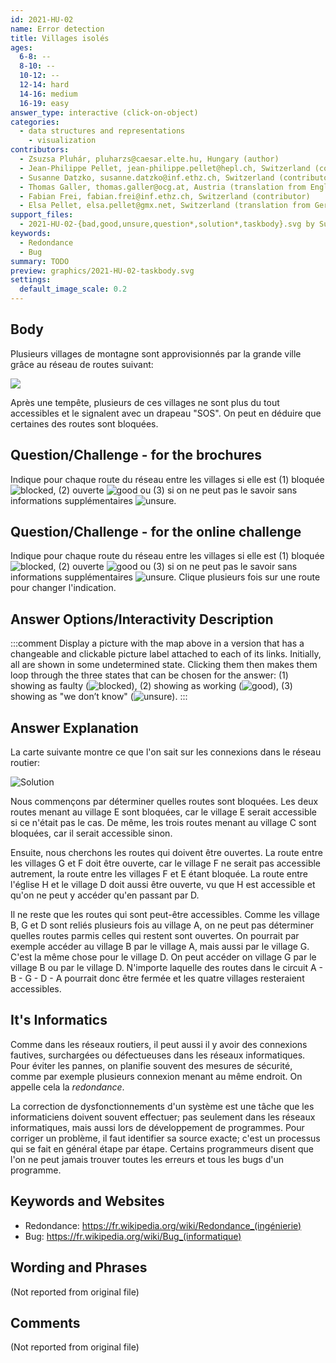 ```yaml
---
id: 2021-HU-02
name: Error detection
title: Villages isolés
ages:
  6-8: --
  8-10: --
  10-12: --
  12-14: hard
  14-16: medium
  16-19: easy
answer_type: interactive (click-on-object)
categories:
  - data structures and representations
    - visualization
contributors:
  - Zsuzsa Pluhár, pluharzs@caesar.elte.hu, Hungary (author)
  - Jean-Philippe Pellet, jean-philippe.pellet@hepl.ch, Switzerland (contributor)
  - Susanne Datzko, susanne.datzko@inf.ethz.ch, Switzerland (contributor, graphics)
  - Thomas Galler, thomas.galler@ocg.at, Austria (translation from English into German)
  - Fabian Frei, fabian.frei@inf.ethz.ch, Switzerland (contributor)
  - Elsa Pellet, elsa.pellet@gmx.net, Switzerland (translation from German into French)
support_files:
  - 2021-HU-02-{bad,good,unsure,question*,solution*,taskbody}.svg by Susanne Datzko
keywords:
  - Redondance
  - Bug
summary: TODO
preview: graphics/2021-HU-02-taskbody.svg
settings:
  default_image_scale: 0.2
---
```



## Body

Plusieurs villages de montagne sont approvisionnés par la grande ville grâce au réseau de routes suivant:

![](graphics/2021-HU-02-taskbody.svg)

Après une tempête, plusieurs de ces villages ne sont plus du tout accessibles et le signalent avec un drapeau "SOS". On peut en déduire que certaines des routes sont bloquées.


## Question/Challenge - for the brochures

Indique pour chaque route du réseau entre les villages si elle est (1) bloquée ![blocked], (2) ouverte ![good] ou (3) si on ne peut pas le savoir sans informations supplémentaires ![unsure].


## Question/Challenge - for the online challenge

Indique pour chaque route du réseau entre les villages si elle est (1) bloquée ![blocked], (2) ouverte ![good] ou (3) si on ne peut pas le savoir sans informations supplémentaires ![unsure].
Clique plusieurs fois sur une route pour changer l'indication.

[good]:    graphics/2021-HU-02-good.svg   "bloquée   (18px)"
[blocked]: graphics/2021-HU-02-bad.svg    "ouverte   (18px)"
[unsure]:  graphics/2021-HU-02-unsure.svg "incertain (18px)"


## Answer Options/Interactivity Description

<!-- empty -->

:::comment
Display a picture with the map above in a version that has a changeable and clickable picture label attached to each of its links. Initially, all are shown in some undetermined state. Clicking them then makes them loop through the three states that can be chosen for the answer: (1) showing as faulty (![blocked]), (2) showing as working (![good]), (3) showing as "we don’t know" (![unsure]).
:::


## Answer Explanation

La carte suivante montre ce que l'on sait sur les connexions dans le réseau routier:

![](graphics/2021-HU-02-solution-compatible.svg "Solution")

Nous commençons par déterminer quelles routes sont bloquées. Les deux routes menant au village E sont bloquées, car le village E serait accessible si ce n'était pas le cas. De même, les trois routes menant au village C sont bloquées, car il serait accessible sinon.

Ensuite, nous cherchons les routes qui doivent être ouvertes. La route entre les villages G et F doit être ouverte, car le village F ne serait pas accessible autrement, la route entre les villages F et E étant bloquée. La route entre l'église H et le village D doit aussi être ouverte, vu que H est accessible et qu'on ne peut y accéder qu'en passant par D.

Il ne reste que les routes qui sont peut-être accessibles. Comme les village B, G et D sont reliés plusieurs fois au village A, on ne peut pas déterminer quelles routes parmis celles qui restent sont ouvertes. On pourrait par exemple accéder au village B par le village A, mais aussi par le village G. C'est la même chose pour le village D. On peut accéder on village G par le village B ou par le village D. N'importe laquelle des routes dans le circuit A - B - G - D - A pourrait donc être fermée et les quatre villages resteraient accessibles.


## It's Informatics

Comme dans les réseaux routiers, il peut aussi il y avoir des connexions fautives, surchargées ou défectueuses dans les réseaux informatiques. Pour éviter les pannes, on planifie souvent des mesures de sécurité, comme par exemple plusieurs connexion menant au même endroit. On appelle cela la _redondance_.

La correction de dysfonctionnements d'un système est une tâche que les informaticiens doivent souvent effectuer; pas seulement dans les réseaux informatiques, mais aussi lors de développement de programmes. Pour corriger un problème, il faut identifier sa source exacte; c'est un processus qui se fait en général étape par étape. Certains programmeurs disent que l'on ne peut jamais trouver toutes les erreurs et tous les bugs d'un programme.



## Keywords and Websites

 - Redondance: https://fr.wikipedia.org/wiki/Redondance_(ingénierie)
 - Bug: https://fr.wikipedia.org/wiki/Bug_(informatique)


## Wording and Phrases

(Not reported from original file)


## Comments

(Not reported from original file)
